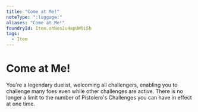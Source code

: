```yaml
---
title: "Come at Me!"
noteType: ":luggage:"
aliases: "Come at Me!"
foundryId: Item.ohNos2u4apUWOiSb
tags:
  - Item
---
```


# Come at Me!

You're a legendary duelist, welcoming all challengers, enabling you to challenge many foes even while other challenges are active. There is no longer a limit to the number of Pistolero's Challenges you can have in effect at one time.
